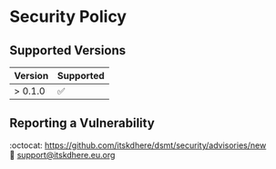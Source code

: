 # Security Policy

## Supported Versions

| Version | Supported          |
| ------- | ------------------ |
| > 0.1.0 | :white_check_mark: |

## Reporting a Vulnerability

:octocat: https://github.com/itskdhere/dsmt/security/advisories/new  
📧 [support@itskdhere.eu.org](mailto:support@itskdhere.eu.org)
